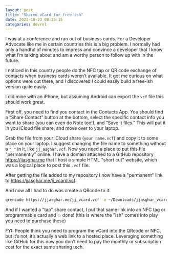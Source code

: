 ```yaml
---
layout: post
title: "Shared vCard for free-ish"
date: 2023-10-23 08:25:15
categories: devrel
---
```


I was at a conference and ran out of business cards. For a Developer Advocate
like me in certain countries this is a big problem. I normally had only a
handful of minutes to impress and convince a developer that I know what
I’m talking about and am a worthy person to follow up with in the future.

I noticed in this country people do the NFC tap or QR code exchange of
contacts when business cards weren’t available. It got me curious on
what options were out there, and I discovered I could easily build
a free-ish version quite easily.

I did mine with an iPhone, but assuming Android can export the `vcf`
file this should work great.

First off, you need to find you contact in the Contacts App. You should
find a “Share Contact” button at the bottom, select the specific contact
info you want to share (you can even do Note too!), and “Save it files.”
This will put it in you iCloud file share, and move over to your laptop.

Grab the file from your iCloud share (`your name.vcf`) and copy it to
some place on your laptop. I suggest changing the file name to something
without a `" "` in it, like `jj_asghar.vcf`.  Now you need a place to put
this file "permanently" online. I have a domain attached to a GitHub
repository <https://jjasghar.me> that I host a simple HTML "short cut"
website, which was a logical place to post this `.vcf` file.

After getting the file added to my repository I now have a "permanent"
link to <https://jjasghar.me/jj_vcard.vcf>.

And now all I had to do was create a QRcode to it:

```bash
qrencode https://jjasghar.me/jj_vcard.vcf -o ~/Downloads/jjasghar_vcard_github.png
```

And if I wanted a "tap" share contact, I put that same link into an NFC tag or programmable
card and :boom: done! (this is where the "ish" comes into play you need to purchase
these)

FYI: People think you need to program the vCard into the QRcode or NFC, but it’s not,
it’s actually a web link to a hosted place. Leveraging something like GitHub for this
now you don’t need to pay the monthly or subscription cost for the exact same sharing tech.
